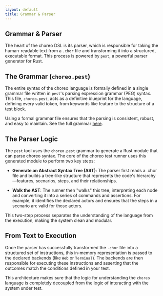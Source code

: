 ```yaml
---
layout: default
title: Grammar & Parser
---
```


## Grammar & Parser

The heart of the choreo DSL is its parser, which is responsible for taking the human-readable text from a `.chor` file
and transforming it into a structured, executable format. This process is powered by `pest`, a powerful parser generator
for Rust.

## The Grammar (`choreo.pest`)

The entire syntax of the choreo language is formally defined in a single grammar file written in `pest`'s parsing
expression grammar (PEG) syntax. This file, `choreo.pest`, acts as a definitive blueprint for the language, defining
every
valid token, from keywords like feature to the structure of a test block.

Using a formal grammar file ensures that the parsing is consistent, robust, and easy to maintain. See the full grammar
[here](../src/resources/choreo.pest).

## The Parser Logic

The `pest` tool uses the `choreo.pest` grammar to generate a Rust module that can parse choreo syntax. The core of the
choreo test runner uses this generated module to perform two key steps:

- **Generate an Abstract Syntax Tree (AST)**: The parser first reads a .chor file and builds a tree-like structure that
  represents the code's hierarchy—features, scenarios, steps, and their relationships.

- **Walk the AST**: The runner then "walks" this tree, interpreting each node and converting it into a series of
  commands and assertions. For example, it identifies the declared actors and ensures that the steps in a scenario are
  valid for those actors.

This two-step process separates the understanding of the language from the execution, making the system clean and
modular.

## From Text to Execution

Once the parser has successfully transformed the `.chor` file into a structured set of instructions, this in-memory
representation is passed to the declared backends (like `Web` or `Terminal`). The backends are then responsible for
executing these instructions and asserting that the outcomes match the conditions defined in your test.

This architecture makes sure that the logic for understanding the `choreo` language is completely decoupled from the
logic of interacting with the system under test.

